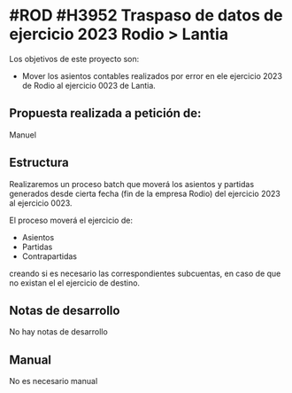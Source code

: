 # #ROD #H3952 Traspaso de datos de ejercicio 2023 Rodio > Lantia

Los objetivos de este proyecto son:
+ Mover los asientos contables realizados por error en ele ejercicio 2023 de Rodio al ejercicio 0023 de Lantia.

## Propuesta realizada a petición de:
Manuel

## Estructura
Realizaremos un proceso batch que moverá los asientos y partidas generados desde cierta fecha (fin de la empresa Rodio) del ejercicio 2023 al ejercicio 0023.

El proceso moverá el ejercicio de:
+ Asientos
+ Partidas
+ Contrapartidas

creando si es necesario las correspondientes subcuentas, en caso de que no existan el el ejercicio de destino.

## Notas de desarrollo
No hay notas de desarrollo

## Manual
No es necesario manual